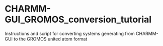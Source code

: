 # CHARMM-GUI_GROMOS_conversion_tutorial
Instructions and script for converting systems generating from CHARMM-GUI to the GROMOS united atom format 

